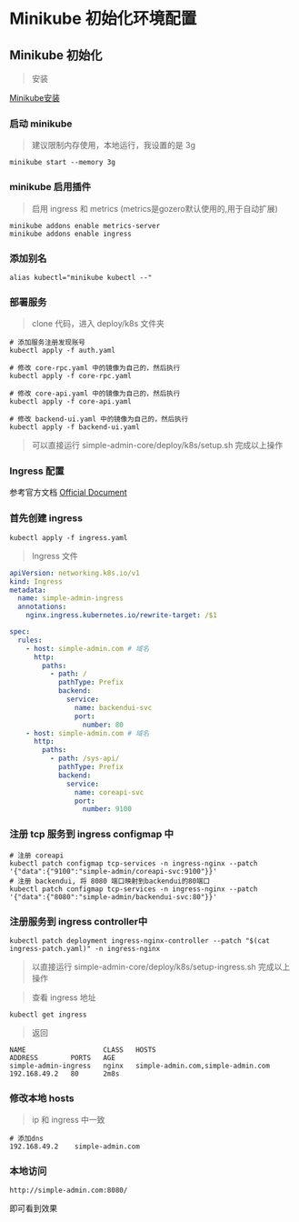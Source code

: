 # Minikube 初始化环境配置

## Minikube 初始化

> 安装

[Minikube安装](https://minikube.sigs.k8s.io/docs/start/)


### 启动 minikube
> 建议限制内存使用，本地运行，我设置的是 3g

```shell
minikube start --memory 3g
```

### minikube 启用插件
> 启用 ingress 和 metrics (metrics是gozero默认使用的,用于自动扩展)

```shell
minikube addons enable metrics-server
minikube addons enable ingress
```

### 添加别名

```shell
alias kubectl="minikube kubectl --"
```

### 部署服务
> clone 代码，进入 deploy/k8s 文件夹

```shell
# 添加服务注册发现账号
kubectl apply -f auth.yaml

# 修改 core-rpc.yaml 中的镜像为自己的，然后执行
kubectl apply -f core-rpc.yaml

# 修改 core-api.yaml 中的镜像为自己的，然后执行
kubectl apply -f core-api.yaml

# 修改 backend-ui.yaml 中的镜像为自己的，然后执行
kubectl apply -f backend-ui.yaml
```

> 可以直接运行 simple-admin-core/deploy/k8s/setup.sh 完成以上操作

### Ingress 配置
参考官方文档 [Official Document](https://minikube.sigs.k8s.io/docs/tutorials/nginx_tcp_udp_ingress/)

### 首先创建 ingress

```shell
kubectl apply -f ingress.yaml
```
> Ingress 文件

```yaml
apiVersion: networking.k8s.io/v1
kind: Ingress
metadata:
  name: simple-admin-ingress
  annotations:
    nginx.ingress.kubernetes.io/rewrite-target: /$1

spec:
  rules:
    - host: simple-admin.com # 域名
      http:
        paths:
          - path: /
            pathType: Prefix
            backend:
              service:
                name: backendui-svc
                port:
                  number: 80
    - host: simple-admin.com # 域名
      http:
        paths:
          - path: /sys-api/
            pathType: Prefix
            backend:
              service:
                name: coreapi-svc
                port:
                  number: 9100
```

### 注册 tcp 服务到 ingress configmap 中

```shell
# 注册 coreapi
kubectl patch configmap tcp-services -n ingress-nginx --patch '{"data":{"9100":"simple-admin/coreapi-svc:9100"}}'
# 注册 backendui, 将 8080 端口映射到backendui的80端口
kubectl patch configmap tcp-services -n ingress-nginx --patch '{"data":{"8080":"simple-admin/backendui-svc:80"}}'
```

### 注册服务到 ingress controller中
```shell
kubectl patch deployment ingress-nginx-controller --patch "$(cat ingress-patch.yaml)" -n ingress-nginx

```

> 以直接运行 simple-admin-core/deploy/k8s/setup-ingress.sh 完成以上操作

> 查看 ingress 地址

```shell
kubectl get ingress
```
> 返回

```shell
NAME                   CLASS   HOSTS                               ADDRESS        PORTS   AGE
simple-admin-ingress   nginx   simple-admin.com,simple-admin.com   192.168.49.2   80      2m8s
```

### 修改本地 hosts
> ip 和 ingress 中一致

```shell
# 添加dns
192.168.49.2    simple-admin.com
```

### 本地访问

```shell
http://simple-admin.com:8080/
```
即可看到效果


